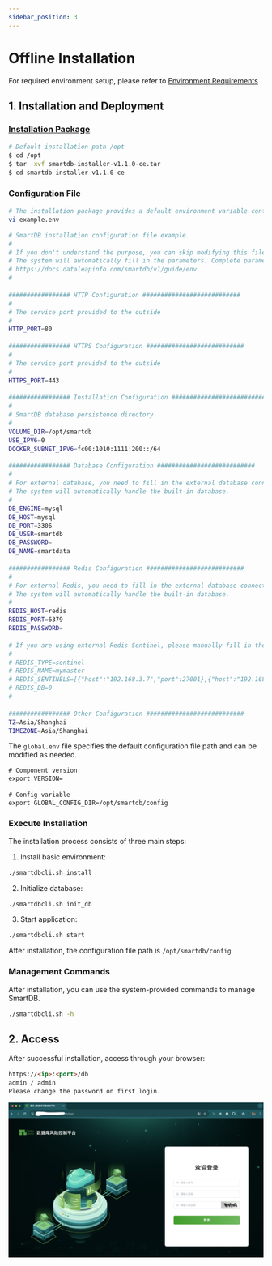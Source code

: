 ```yaml
---
sidebar_position: 3
---
```


# Offline Installation

For required environment setup, please refer to [Environment Requirements](./install_environment)

## 1. Installation and Deployment

### [Installation Package](https://www.dataleapinfo.com:8443/download/smartdb/)

```bash
# Default installation path /opt
$ cd /opt
$ tar -xvf smartdb-installer-v1.1.0-ce.tar
$ cd smartdb-installer-v1.1.0-ce
```

### Configuration File

```bash
# The installation package provides a default environment variable configuration file `example.env`. If you need custom configuration, please modify it as needed.
vi example.env
```

```bash
# SmartDB installation configuration file example.
#
# If you don't understand the purpose, you can skip modifying this file.
# The system will automatically fill in the parameters. Complete parameter documentation
# https://docs.dataleapinfo.com/smartdb/v1/guide/env
#

################# HTTP Configuration ###########################
#
# The service port provided to the outside
#
HTTP_PORT=80

################# HTTPS Configuration ###########################
#
# The service port provided to the outside
#
HTTPS_PORT=443

################# Installation Configuration ###########################
#
# SmartDB database persistence directory
#
VOLUME_DIR=/opt/smartdb
USE_IPV6=0
DOCKER_SUBNET_IPV6=fc00:1010:1111:200::/64

################# Database Configuration ###########################
#
# For external database, you need to fill in the external database connection information.
# The system will automatically handle the built-in database.
#
DB_ENGINE=mysql
DB_HOST=mysql
DB_PORT=3306
DB_USER=smartdb
DB_PASSWORD=
DB_NAME=smartdata

################# Redis Configuration ###########################
#
# For external Redis, you need to fill in the external database connection information.
# The system will automatically handle the built-in database.
#
REDIS_HOST=redis
REDIS_PORT=6379
REDIS_PASSWORD=

# If you are using external Redis Sentinel, please manually fill in the following parameters
#
# REDIS_TYPE=sentinel
# REDIS_NAME=mymaster
# REDIS_SENTINELS=[{"host":"192.168.3.7","port":27001},{"host":"192.168.3.7","port":27002},{"host":"192.168.3.7","port":27003}]
# REDIS_DB=0
#

################# Other Configuration ###########################
TZ=Asia/Shanghai
TIMEZONE=Asia/Shanghai
```

The `global.env` file specifies the default configuration file path and can be modified as needed.

```env
# Component version
export VERSION=

# Config variable
export GLOBAL_CONFIG_DIR=/opt/smartdb/config
```

### Execute Installation

The installation process consists of three main steps:

1. Install basic environment:

```bash
./smartdbcli.sh install
```

2. Initialize database:

```bash
./smartdbcli.sh init_db
```

3. Start application:

```bash
./smartdbcli.sh start
```

After installation, the configuration file path is `/opt/smartdb/config`

### Management Commands

After installation, you can use the system-provided commands to manage SmartDB.

```bash
./smartdbcli.sh -h
```

## 2. Access

After successful installation, access through your browser:

```md
https://<ip>:<port>/db
admin / admin
Please change the password on first login.
```

![Login Screenshot](./img/Screenshot-login.png)

